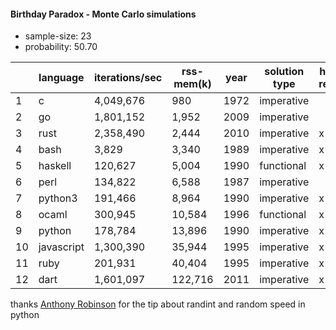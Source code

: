 #### Birthday Paradox - Monte Carlo simulations

* sample-size: 23
* probability: 50.70

| | language | iterations/sec | rss-mem(k) | year | solution type | has repl |
|--| -- | -- | -- | -- | -- | -- |
| 1 | c | 4,049,676 | 980 | 1972 | imperative | |
| 2 | go | 1,801,152 | 1,952 | 2009 | imperative | |
| 3 | rust | 2,358,490 | 2,444 | 2010 | imperative | x |
| 4 | bash | 3,829 | 3,340 | 1989 | imperative | x |
| 5 | haskell | 120,627 | 5,004 | 1990 | functional | x |
| 6 | perl | 134,822 | 6,588 | 1987 | imperative | |
| 7 | python3 | 191,466 | 8,964 | 1990 | imperative | x |
| 8 | ocaml | 300,945 | 10,584 | 1996 | functional | x |
| 9 | python | 178,784 | 13,896 | 1990 | imperative | x |
| 10 | javascript | 1,300,390 | 35,944 | 1995 | imperative | x |
| 11 | ruby | 201,931 | 40,404 | 1995 | imperative | x |
| 12 | dart | 1,601,097 | 122,716 | 2011 | imperative | x |

thanks [Anthony Robinson](https://github.com/anthonycrobinson) for the tip about randint and random speed in python
